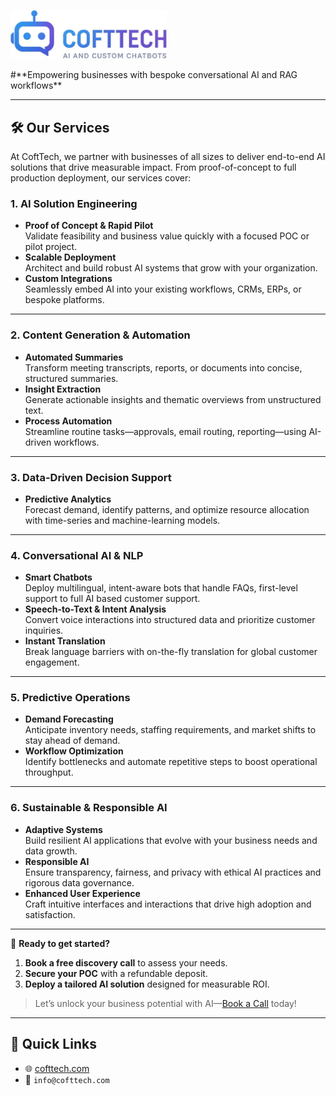 <p align="left">
  <img src="assets/Cofttech_Git.png" alt="CoftTech Logo" width="250" />
</p>
<!--![CoftTech Git logo](assets/Cofttech_Git.png)-->
#**Empowering businesses with bespoke conversational AI and RAG workflows**

<!--
---
## 📂 Featured Projects  
- **[Project A](link)** – One-line description  
- **[Project B](link)** – One-line description  
-->
---

## 🛠️ Our Services

At CoftTech, we partner with businesses of all sizes to deliver end-to-end AI solutions that drive measurable impact. From proof-of-concept to full production deployment, our services cover:

### 1. AI Solution Engineering  
- **Proof of Concept & Rapid Pilot**  
  Validate feasibility and business value quickly with a focused POC or pilot project.  
- **Scalable Deployment**  
  Architect and build robust AI systems that grow with your organization.  
- **Custom Integrations**  
  Seamlessly embed AI into your existing workflows, CRMs, ERPs, or bespoke platforms. 
---

### 2. Content Generation & Automation  
- **Automated Summaries**  
  Transform meeting transcripts, reports, or documents into concise, structured summaries.  
- **Insight Extraction**  
  Generate actionable insights and thematic overviews from unstructured text.  
- **Process Automation**  
  Streamline routine tasks—approvals, email routing, reporting—using AI-driven workflows. 
---

### 3. Data-Driven Decision Support  
- **Predictive Analytics**  
  Forecast demand, identify patterns, and optimize resource allocation with time-series and machine-learning models.  
---

### 4. Conversational AI & NLP  
- **Smart Chatbots**  
  Deploy multilingual, intent-aware bots that handle FAQs, first-level support to full AI based customer support.  
- **Speech-to-Text & Intent Analysis**  
  Convert voice interactions into structured data and prioritize customer inquiries.  
- **Instant Translation**  
  Break language barriers with on-the-fly translation for global customer engagement.
---

### 5. Predictive Operations  
- **Demand Forecasting**  
  Anticipate inventory needs, staffing requirements, and market shifts to stay ahead of demand.  
- **Workflow Optimization**  
  Identify bottlenecks and automate repetitive steps to boost operational throughput.
---

### 6. Sustainable & Responsible AI  
- **Adaptive Systems**  
  Build resilient AI applications that evolve with your business needs and data growth.  
- **Responsible AI**  
  Ensure transparency, fairness, and privacy with ethical AI practices and rigorous data governance.  
- **Enhanced User Experience**  
  Craft intuitive interfaces and interactions that drive high adoption and satisfaction.
---

🔗 **Ready to get started?**  
1. **Book a free discovery call** to assess your needs.  
2. **Secure your POC** with a refundable deposit.  
3. **Deploy a tailored AI solution** designed for measurable ROI.  

> Let’s unlock your business potential with AI—[Book a Call](https://docs.google.com/forms/d/e/1FAIpQLScn-NvCh86FrHk-cCw26P7r2-3lC9tEzSyDDl0ujthTPkn25Q/viewform) today!  
 

---
## 🔗 Quick Links  
- 🌐 [cofttech.com](https://cofttech.com)  
- 📧 `info@cofttech.com`  
<!--
- 💼 [Upwork profile](your-upwork-link)  
-->
